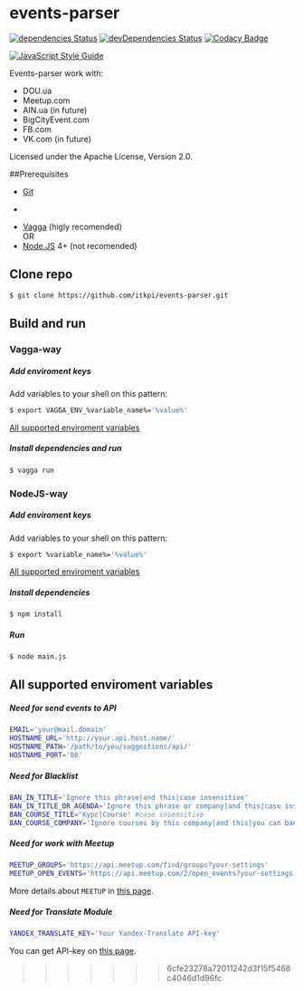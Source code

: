 # events-parser

[![dependencies Status](https://david-dm.org/itkpi/events-parser/status.svg?style=flat-square)](https://david-dm.org/itkpi/events-parser)
[![devDependencies Status](https://david-dm.org/itkpi/events-parser/dev-status.svg?style=flat-square)](https://david-dm.org/itkpi/events-parser?type=dev)
[![Codacy Badge](https://api.codacy.com/project/badge/Grade/c779272f058541ffb6aeb57aa1630c43)](https://www.codacy.com/app/m-vlasov/events-parser?utm_source=github.com&amp;utm_medium=referral&amp;utm_content=itkpi/events-parser&amp;utm_campaign=Badge_Grade)

[![JavaScript Style Guide](https://cdn.rawgit.com/feross/standard/master/badge.svg)](https://github.com/feross/standard)

Events-parser work with:
* DOU.ua
* Meetup.com
* AIN.ua (in future)
* BigCityEvent.com
* FB.com
* VK.com (in future)

Licensed under the Apache License, Version 2.0.



##Prerequisites
* [Git](https://git-scm.com/downloads)

+
* [Vagga](http://vagga.readthedocs.io/en/latest/installation.html) (higly recomended)
<br>OR
* [Node.JS](https://nodejs.org/uk/) 4+ (not recomended)



## Clone repo
```bash
$ git clone https://github.com/itkpi/events-parser.git
```



## Build and run



### Vagga-way

##### Add enviroment keys
Add variables to your shell on this pattern:
```bash
$ export VAGGA_ENV_%variable_name%='%value%'
```
[All supported enviroment variables](#all-supported-enviroment-variables)

##### Install dependencies and run
```bash
$ vagga run
```



### NodeJS-way

##### Add enviroment keys
Add variables to your shell on this pattern:
```bash
$ export %variable_name%='%value%'
```
[All supported enviroment variables](#all-supported-enviroment-variables)

##### Install dependencies
```bash
$ npm install
```

##### Run
```bash
$ node main.js
```



## All supported enviroment variables

##### Need for send events to API
```bash
EMAIL='your@mail.domain' 
HOSTNAME_URL='http://your.api.host.name/'
HOSTNAME_PATH='/path/to/you/suggestions/api/'
HOSTNAME_PORT='80'
```

##### Need for Blacklist
```bash
BAN_IN_TITLE='Ignore this phrase|and this|case insensitive'
BAN_IN_TITLE_OR_AGENDA='Ignore this phrase or company|and this|case insensitive'
BAN_COURSE_TITLE='Курс|Course' #case insensitive
BAN_COURSE_COMPANY='Ignore courses by this company|and this|you can ban by URLs - it\'s more efective'
```

##### Need for work with Meetup
```bash
MEETUP_GROUPS='https://api.meetup.com/find/groups?your-settings' 
MEETUP_OPEN_EVENTS='https://api.meetup.com/2/open_events?your-settings' 
```
More details about `MEETUP` in [this page](https://github.com/itkpi/events-parser/wiki/Meetup.com).

##### Need for Translate Module

```bash
YANDEX_TRANSLATE_KEY='Your Yandex-Translate API-key'
```
You can get API-key on [this page](https://tech.yandex.ru/keys/get/?service=trnsl).
>>>>>>> 6cfe23278a72011242d3f15f5468c4046d1d96fc
